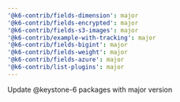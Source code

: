 ```yaml
---
'@k6-contrib/fields-dimension': major
'@k6-contrib/fields-encrypted': major
'@k6-contrib/fields-s3-images': major
'@k6-contrib/example-with-tracking': major
'@k6-contrib/fields-bigint': major
'@k6-contrib/fields-weight': major
'@k6-contrib/fields-azure': major
'@k6-contrib/list-plugins': major
---
```


Update @keystone-6 packages with major version
